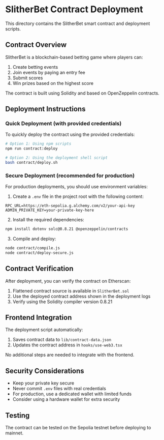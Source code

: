 # SlitherBet Contract Deployment

This directory contains the SlitherBet smart contract and deployment scripts.

## Contract Overview

SlitherBet is a blockchain-based betting game where players can:

1. Create betting events
2. Join events by paying an entry fee
3. Submit scores
4. Win prizes based on the highest score

The contract is built using Solidity and based on OpenZeppelin contracts.

## Deployment Instructions

### Quick Deployment (with provided credentials)

To quickly deploy the contract using the provided credentials:

```bash
# Option 1: Using npm scripts
npm run contract:deploy

# Option 2: Using the deployment shell script
bash contract/deploy.sh
```

### Secure Deployment (recommended for production)

For production deployments, you should use environment variables:

1. Create a `.env` file in the project root with the following content:
```
RPC_URL=https://eth-sepolia.g.alchemy.com/v2/your-api-key
ADMIN_PRIVATE_KEY=your-private-key-here
```

2. Install the required dependencies:
```bash
npm install dotenv solc@0.8.21 @openzeppelin/contracts
```

3. Compile and deploy:
```bash
node contract/compile.js
node contract/deploy-secure.js
```

## Contract Verification

After deployment, you can verify the contract on Etherscan:

1. Flattened contract source is available in `SlitherBet.sol`
2. Use the deployed contract address shown in the deployment logs
3. Verify using the Solidity compiler version 0.8.21

## Frontend Integration

The deployment script automatically:

1. Saves contract data to `lib/contract-data.json`
2. Updates the contract address in `hooks/use-web3.tsx`

No additional steps are needed to integrate with the frontend.

## Security Considerations

- Keep your private key secure
- Never commit `.env` files with real credentials
- For production, use a dedicated wallet with limited funds
- Consider using a hardware wallet for extra security

## Testing

The contract can be tested on the Sepolia testnet before deploying to mainnet. 